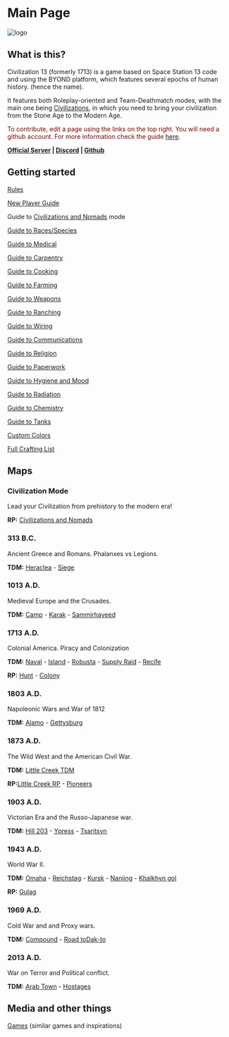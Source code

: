# Main Page

![logo](https://i.imgur.com/napac0L.png)

<h2>What is this?</h2>

Civilization 13 (formerly 1713) is a game based on Space Station 13 code
and using the BYOND platform, which features several epochs of human
history. (hence the name).

It features both Roleplay-oriented and Team-Deathmatch modes, with the
main one being [Civilizations](Civilizations_and_Nomads "wikilink"), in
which you need to bring your civilization from the Stone Age to the
Modern Age.


<span style="color:#7F0000;">To contribute, edit a page using the links on the top right. You will need a github account. For more information check the guide [here](Contributing_to_the_Wiki "wikilink").</span>


<b>[Official Server](https://civ13.com/server) | [Discord](https://discord.gg/hBEtg4x) | [Github](https://github.com/Civ13/Civ13)</b>


## Getting started

[Rules](Rules "wikilink")

[New Player Guide](New_Player_Guide "wikilink")

Guide to [Civilizations and Nomads](Civilizations_and_Nomads "wikilink")
mode

[Guide to Races/Species](Guide_to_Races "wikilink")

[Guide to Medical](Guide_to_Medical "wikilink")

[Guide to Carpentry](Guide_to_Carpentry "wikilink")

[Guide to Cooking](Guide_to_Cooking "wikilink")

[Guide to Farming](Guide_to_Farming "wikilink")

[Guide to Weapons](Guide_to_Weapons "wikilink")

[Guide to Ranching](Guide_to_Ranching "wikilink")

[Guide to Wiring](Guide_to_Wiring "wikilink")

[Guide to Communications](Guide_to_Communications "wikilink")

[Guide to Religion](Guide_to_Religion "wikilink")

[Guide to Paperwork](Guide_to_Paperwork "wikilink")

[Guide to Hygiene and Mood](Guide_to_Hygiene_and_Mood "wikilink")

[Guide to Radiation](Guide_to_Radiation "wikilink")

[Guide to Chemistry](Guide_to_Chemistry "wikilink")

[Guide to Tanks](Guide_to_Tanks "wikilink")

[Custom Colors](Custom_Colors "wikilink")

[Full Crafting List](Full_Crafting_List "wikilink")

## Maps

### Civilization Mode

Lead your Civilization from prehistory to the modern era\!

**RP:** [Civilizations and Nomads](Civilizations_and_Nomads "wikilink")

### 313 B.C.

Ancient Greece and Romans. Phalanxes vs Legions.

**TDM:** [Heraclea](Heraclea "wikilink") - [Siege](Siege "wikilink")

### 1013 A.D.

Medieval Europe and the Crusades.

**TDM:** [Camp](Camp "wikilink") - [Karak](Karak "wikilink") -
[Sammirhayeed](Sammirhayeed "wikilink")

### 1713 A.D.

Colonial America. Piracy and Colonization

**TDM:** [Naval](Naval "wikilink") - [Island](Island "wikilink") -
[Robusta](Robusta "wikilink") - [Supply Raid](Supply_Raid "wikilink") -
[Recife](Recife "wikilink")

**RP:** [Hunt](Hunt "wikilink") - [Colony](Colony "wikilink")

### 1803 A.D.

Napoleonic Wars and War of 1812

**TDM:** [Alamo](Alamo "wikilink") - [Gettysburg](Gettysburg "wikilink")

### 1873 A.D.

The Wild West and the American Civil War.

**TDM:** [Little Creek TDM](Little_Creek_TDM "wikilink")

**RP:**[Little Creek RP](Little_Creek_RP "wikilink") -
[Pioneers](Pioneers "wikilink")

### 1903 A.D.

Victorian Era and the Russo-Japanese war.

**TDM:** [Hill 203](Hill_203 "wikilink") -
[Ypress](Ypress "wikilink") - [Tsaritsyn](Tsaritsyn "wikilink")

### 1943 A.D.

World War II.

**TDM:** [Omaha](Omaha "wikilink") - [Reichstag](Reichstag "wikilink") - [Kursk](Kursk "wikilink") - [Nanjing](Nanjing "wikilink") - [Khalkhyn gol](Khalkhyn_gol "wikilink")

**RP:** [Gulag](Gulag "wikilink")

### 1969 A.D.

Cold War and and Proxy wars.

**TDM:** [Compound](Compound "wikilink") - [Road toDak-to](Road_to_Dak-to "wikilink")

### 2013 A.D.

War on Terror and Political conflict.

**TDM:** [Arab Town](Arab_Town "wikilink") - [Hostages](Hostages "wikilink")

## Media and other things

[Games](Games "wikilink") (similar games and inspirations)
